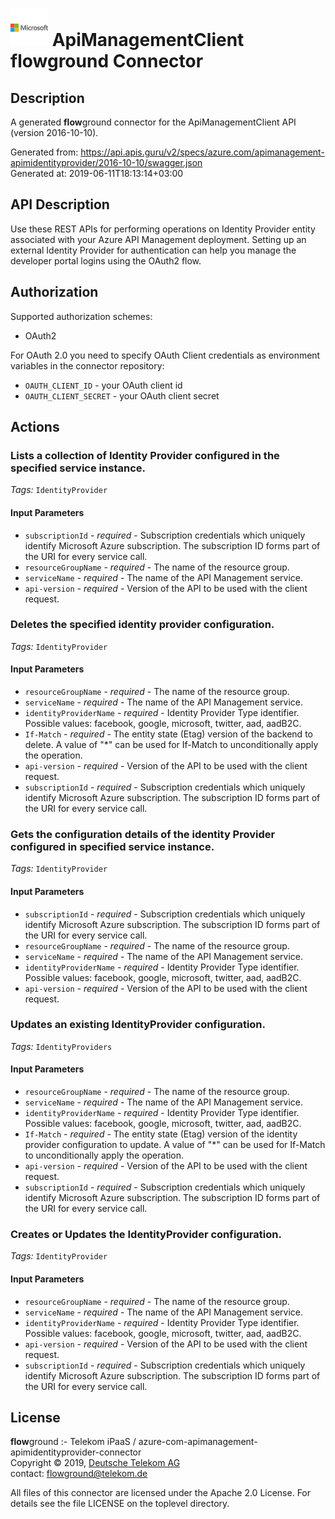 # ![LOGO](logo.png) ApiManagementClient **flow**ground Connector

## Description

A generated **flow**ground connector for the ApiManagementClient API (version 2016-10-10).

Generated from: https://api.apis.guru/v2/specs/azure.com/apimanagement-apimidentityprovider/2016-10-10/swagger.json<br/>
Generated at: 2019-06-11T18:13:14+03:00

## API Description

Use these REST APIs for performing operations on Identity Provider entity associated with your Azure API Management deployment. Setting up an external Identity Provider for authentication can help you manage the developer portal logins using the OAuth2 flow.

## Authorization

Supported authorization schemes:
- OAuth2

For OAuth 2.0 you need to specify OAuth Client credentials as environment variables in the connector repository:
* `OAUTH_CLIENT_ID` - your OAuth client id
* `OAUTH_CLIENT_SECRET` - your OAuth client secret

## Actions

### Lists a collection of Identity Provider configured in the specified service instance.

*Tags:* `IdentityProvider`

#### Input Parameters
* `subscriptionId` - _required_ - Subscription credentials which uniquely identify Microsoft Azure subscription. The subscription ID forms part of the URI for every service call.
* `resourceGroupName` - _required_ - The name of the resource group.
* `serviceName` - _required_ - The name of the API Management service.
* `api-version` - _required_ - Version of the API to be used with the client request.

### Deletes the specified identity provider configuration.

*Tags:* `IdentityProvider`

#### Input Parameters
* `resourceGroupName` - _required_ - The name of the resource group.
* `serviceName` - _required_ - The name of the API Management service.
* `identityProviderName` - _required_ - Identity Provider Type identifier.
    Possible values: facebook, google, microsoft, twitter, aad, aadB2C.
* `If-Match` - _required_ - The entity state (Etag) version of the backend to delete. A value of "*" can be used for If-Match to unconditionally apply the operation.
* `api-version` - _required_ - Version of the API to be used with the client request.
* `subscriptionId` - _required_ - Subscription credentials which uniquely identify Microsoft Azure subscription. The subscription ID forms part of the URI for every service call.

### Gets the configuration details of the identity Provider configured in specified service instance.

*Tags:* `IdentityProvider`

#### Input Parameters
* `subscriptionId` - _required_ - Subscription credentials which uniquely identify Microsoft Azure subscription. The subscription ID forms part of the URI for every service call.
* `resourceGroupName` - _required_ - The name of the resource group.
* `serviceName` - _required_ - The name of the API Management service.
* `identityProviderName` - _required_ - Identity Provider Type identifier.
    Possible values: facebook, google, microsoft, twitter, aad, aadB2C.
* `api-version` - _required_ - Version of the API to be used with the client request.

### Updates an existing IdentityProvider configuration.

*Tags:* `IdentityProviders`

#### Input Parameters
* `resourceGroupName` - _required_ - The name of the resource group.
* `serviceName` - _required_ - The name of the API Management service.
* `identityProviderName` - _required_ - Identity Provider Type identifier.
    Possible values: facebook, google, microsoft, twitter, aad, aadB2C.
* `If-Match` - _required_ - The entity state (Etag) version of the identity provider configuration to update. A value of "*" can be used for If-Match to unconditionally apply the operation.
* `api-version` - _required_ - Version of the API to be used with the client request.
* `subscriptionId` - _required_ - Subscription credentials which uniquely identify Microsoft Azure subscription. The subscription ID forms part of the URI for every service call.

### Creates or Updates the IdentityProvider configuration.

*Tags:* `IdentityProvider`

#### Input Parameters
* `resourceGroupName` - _required_ - The name of the resource group.
* `serviceName` - _required_ - The name of the API Management service.
* `identityProviderName` - _required_ - Identity Provider Type identifier.
    Possible values: facebook, google, microsoft, twitter, aad, aadB2C.
* `api-version` - _required_ - Version of the API to be used with the client request.
* `subscriptionId` - _required_ - Subscription credentials which uniquely identify Microsoft Azure subscription. The subscription ID forms part of the URI for every service call.

## License

**flow**ground :- Telekom iPaaS / azure-com-apimanagement-apimidentityprovider-connector<br/>
Copyright © 2019, [Deutsche Telekom AG](https://www.telekom.de)<br/>
contact: flowground@telekom.de

All files of this connector are licensed under the Apache 2.0 License. For details
see the file LICENSE on the toplevel directory.
